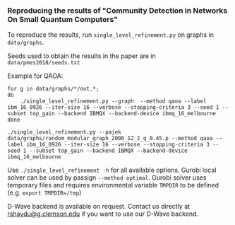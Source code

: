### Reproducing the results of "Community Detection in Networks On Small Quantum Computers"

To reproduce the results, run `single_level_refinement.py` on graphs in `data/graphs`.

Seeds used to obtain the results in the paper are in `data/pmes2018/seeds.txt`

Example for QAOA:

```
for g in data/graphs/*/out.*;
do
    ./single_level_refinement.py --graph  --method qaoa --label ibm_16_0926 --iter-size 16 --verbose --stopping-criteria 3 --seed 1 --subset top_gain --backend IBMQX --backend-device ibmq_16_melbourne
done

./single_level_refinement.py --pajek data/graphs/random_modular_graph_2000_12_2_q_0.45.p --method qaoa --label ibm_16_0926 --iter-size 16 --verbose --stopping-criteria 3 --seed 1 --subset top_gain --backend IBMQX --backend-device ibmq_16_melbourne
```

Use `./single_level_refinement -h` for all available options. Gurobi local solver can be used by passign `--method optimal`. Gurobi solver uses temporary files and requires environmental variable `TMPDIR` to be defined (e.g. `export TMPDIR=/tmp`)

D-Wave backend is available on request. Contact us directly at rshaydu@g.clemson.edu if you want to use our D-Wave backend.
